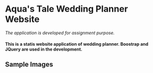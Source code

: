 # Aqua's Tale Wedding Planner Website
*The application is developed for assignment purpose.*

#### This is a statis website application of wedding planner. Boostrap and JQuery are used in the development. ####

## Sample Images ##
